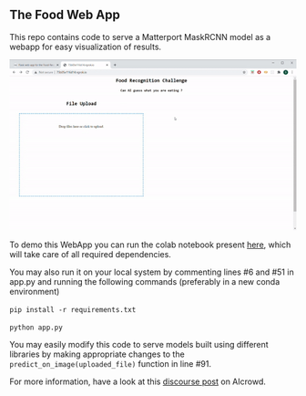 ## The Food Web App

This repo contains code to serve a Matterport MaskRCNN model as a webapp for easy visualization of results.

![demo gif](assets/demo.gif)

To demo this WebApp you can run the colab notebook present [here](https://colab.research.google.com/drive/1AQ2mY0vlqVIUFefXzqaKD0e89k7LpBtu?usp=sharing), which will take care of all required dependencies.

You may also run it on your local system by commenting lines #6 and #51 in app.py and running the following commands (preferably in a new conda environment)

`pip install -r requirements.txt`

`python app.py`

You may easily modify this code to serve models built using different libraries by making appropriate changes to the `predict_on_image(uploaded_file)` function in line #91.

For more information, have a look at this [discourse post](https://discourse.aicrowd.com/t/a-flask-webapp-for-maskrcnn-inference-visualization/3984) on AIcrowd.
